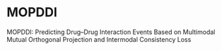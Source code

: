 # MOPDDI
MOPDDI: Predicting Drug–Drug Interaction Events Based on Multimodal Mutual Orthogonal Projection and Intermodal Consistency Loss
